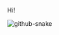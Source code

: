 Hi!

<picture>
  <source media="(prefers-color-scheme: dark)" srcset="[github-snake-dark.svg](https://raw.githubusercontent.com/weenming/weenming/output/github-contribution-grid-snake-dark.svg" />
  <source media="(prefers-color-scheme: light)" srcset="[github-snake.svg](https://raw.githubusercontent.com/weenming/weenming/output/github-contribution-grid-snake.svg)" />
  <img alt="github-snake" src="[github-snake.svg](https://raw.githubusercontent.com/weenming/weenming/output/github-contribution-grid-snake-dark.svg?palette=github-dark)" />
</picture>
